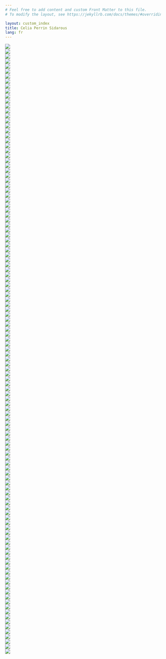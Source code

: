 ```yaml
---
# Feel free to add content and custom Front Matter to this file.
# To modify the layout, see https://jekyllrb.com/docs/themes/#overriding-theme-defaults

layout: custom_index
title: Celia Perrin Sidarous
lang: fr
---
```

<div class="d-none ShuffleMeContainer">
<div class="d-none ShuffleMe"><img src="assets/img/2024/webp/large/CPS_t_o_02_yeux_HI.webp"></div>
<div class="d-none ShuffleMe"><img src="assets/img/2024/webp/large/Celia-Edition-006.webp"></div>
<div class="d-none ShuffleMe"><img src="assets/img/2024/webp/large/04_CPS_2023_Foreman_web.webp"></div>
<div class="d-none ShuffleMe"><img src="assets/img/2024/webp/large/CPS_Foreman_Marginalia_2023_01_HI.webp"></div>
<div class="d-none ShuffleMe"><img src="assets/img/2024/webp/large/CPS_t_o_01_coqui_HI.webp"></div>
<div class="d-none ShuffleMe"><img src="assets/img/2024/webp/large/CPS_Foreman_Marginalia_2023_02_HI.webp"></div>
<div class="d-none ShuffleMe"><img src="assets/img/2024/webp/large/CPS_Foreman_Marginalia_2023_11_HI.webp"></div>
<div class="d-none ShuffleMe"><img src="assets/img/2024/webp/large/01_CPS_2023_Foreman_web.webp"></div>
<div class="d-none ShuffleMe"><img src="assets/img/2024/webp/large/CPS_Foreman_Marginalia_2023_09_HI.webp"></div>
<div class="d-none ShuffleMe"><img src="assets/img/2024/webp/large/03_CPS_2023_Foreman_web.webp"></div>
<div class="d-none ShuffleMe imgMida"><img src="assets/img/2024/webp/medium/CPS_Foreman_Marginalia_2023_06_HI.webp"></div>
<div class="d-none ShuffleMe imgMid"><img src="assets/img/2024/webp/medium/L1009895.webp"></div>
<div class="d-none ShuffleMe imgMid"><img src="assets/img/2024/webp/medium/CPS_Foreman_Marginalia_2023_10_HI.webp"></div>
<div class="d-none ShuffleMe imgMid"><img src="assets/img/2024/webp/medium/CPS_Foreman_Marginalia_2023_08_HI.webp"></div>
<div class="d-none ShuffleMe imgMid"><img src="assets/img/2024/webp/medium/CPS_Foreman_Marginalia_2023_03_HI.webp"></div>
<div class="d-none ShuffleMe imgMida"><img src="assets/img/2024/webp/medium/Composite_3.webp"></div>
<div class="d-none ShuffleMe imgMid"><img src="assets/img/2024/webp/medium/06_CPS_2023_Foreman_web.webp"></div>
<div class="d-none ShuffleMe imgMid"><img src="assets/img/2024/webp/medium/L1009864.webp"></div>
<div class="d-none ShuffleMe imgMid"><img src="assets/img/2024/webp/medium/CPS_Foreman_Marginalia_2023_05_HI.webp"></div>
<div class="d-none ShuffleMe imgMida"><img src="assets/img/2024/webp/medium/000082370009.webp"></div>
<div class="d-none ShuffleMe imgMid"><img src="assets/img/2024/webp/medium/L1009833.webp"></div>
<div class="d-none ShuffleMe imgMid"><img src="assets/img/2024/webp/medium/CPS_Foreman_Marginalia_2023_07_HI.webp"></div>
<div class="d-none ShuffleMe imgMida"><img src="assets/img/2024/webp/medium/L1009822.webp"></div>
<div class="d-none ShuffleMe imgMid"><img src="assets/img/2024/webp/medium/07_CPS_2023_Foreman_web.webp"></div>
<div class="d-none ShuffleMe imgMid"><img src="assets/img/2024/webp/medium/L1009847.webp"></div>
<div class="d-none ShuffleMe imgSmall"><img src="assets/img/2024/webp/small/PBG-Celia Perrin Sidarous-019.webp"></div>
<div class="d-none ShuffleMe imgSmall"><img src="assets/img/2024/webp/small/PBG-Celia Perrin Sidarous-016.webp"></div>
<div class="d-none ShuffleMe imgSmall"><img src="assets/img/2024/webp/small/Celia-Edition-002.webp"></div>
<div class="d-none ShuffleMe imgSmall"><img src="assets/img/2024/webp/small/PBG-Celia Perrin Sidarous-020.webp"></div>
<div class="d-none ShuffleMe imgSmll"><img src="assets/img/2024/webp/small/L1009859.webp"></div>
<div class="d-none ShuffleMe imgSmall"><img src="assets/img/2024/webp/small/L1009889.webp"></div>
<div class="d-none ShuffleMe imgSmll"><img src="assets/img/2024/webp/small/L1009874.webp"></div>
<div class="d-none ShuffleMe imgSmall"><img src="assets/img/2024/webp/small/CPS_Foreman_Marginalia_2023_12_HI.webp"></div>
<div class="d-none ShuffleMe imgSmall"><img src="assets/img/2024/webp/small/L1009861.webp"></div>
<div class="d-none ShuffleMe imgSmll"><img src="assets/img/2024/webp/small/L1009890.webp"></div>
<div class="d-none ShuffleMe imgSmall"><img src="assets/img/2024/webp/small/PBG-Celia Perrin Sidarous-006.webp"></div>
<div class="d-none ShuffleMe imgSmall"><img src="assets/img/2024/webp/small/L1009869.webp"></div>
<div class="d-none ShuffleMe imgSmall"><img src="assets/img/2024/webp/small/PBG-Celia Perrin Sidarous-013.webp"></div>
<div class="d-none ShuffleMe imgSmall"><img src="assets/img/2024/webp/small/L1009897.webp"></div>
<div class="d-none ShuffleMe imgSmll"><img src="assets/img/2024/webp/small/PBG-Celia Perrin Sidarous-012b.webp"></div>
<div class="d-none ShuffleMe imgSmll"><img src="assets/img/2024/webp/small/PBG-Celia Perrin Sidarous-007.webp"></div>
<div class="d-none ShuffleMe imgSmall"><img src="assets/img/2024/webp/small/L1009857.webp"></div>
<div class="d-none ShuffleMe"><img src="assets/img/CPS_09.webp"></div>
<div class="d-none ShuffleMe"><img src="assets/img/CPS_20.webp"></div>
<div class="d-none ShuffleMe"><img src="assets/img/CPS_21.webp"></div>
<div class="d-none ShuffleMe"><img src="assets/img/CPS_22.webp"></div>
<div class="d-none ShuffleMe"><img src="assets/img/CPS_23.webp"></div>
<div class="d-none ShuffleMe"><img src="assets/img/CPS_26.webp"></div>
<div class="d-none ShuffleMe"><img src="assets/img/CPS_28.webp"></div>
<div class="d-none ShuffleMe"><img src="assets/img/CPS_31.webp"></div>
<div class="d-none ShuffleMe"><img src="assets/img/CPS_38.webp"></div>
<div class="d-none ShuffleMe"><img src="assets/img/CPS_39.webp"></div>
<div class="d-none ShuffleMe"><img src="assets/img/CPS_40.webp"></div>
<div class="d-none ShuffleMe"><img src="assets/img/CPS_41.webp"></div>
<div class="d-none ShuffleMe"><img src="assets/img/CPS_47.webp"></div>
<div class="d-none ShuffleMe"><img src="assets/img/CPS_51.webp"></div>
<div class="d-none ShuffleMe"><img src="assets/img/CPS_52.webp"></div>
<div class="d-none ShuffleMe"><img src="assets/img/CPS_archiviste_01_lo.webp"></div>
<div class="d-none ShuffleMe"><img src="assets/img/CPS_archiviste_02_lo.webp"></div>
<div class="d-none ShuffleMe"><img src="assets/img/CPS_archiviste_05_lo.webp"></div>
<div class="d-none ShuffleMe"><img src="assets/img/CPS_archiviste_06_lo.webp"></div>
<div class="d-none ShuffleMe"><img src="assets/img/CPS_archiviste_07_lo.webp"></div>
<div class="d-none ShuffleMe"><img src="assets/img/CPS_archiviste_09_lo.webp"></div>
<div class="d-none ShuffleMe"><img src="assets/img/CPS_archiviste_11_lo.webp"></div>
<div class="d-none ShuffleMe"><img src="assets/img/CPS_Contact_10_lo.webp"></div>
<div class="d-none ShuffleMe"><img src="assets/img/CPS_Contact_16_lo.webp"></div>
<div class="d-none ShuffleMe"><img src="assets/img/CPS_esker_20.webp"></div>
<div class="d-none ShuffleMe"><img src="assets/img/CPS_esker_21.webp"></div>
<div class="d-none ShuffleMe"><img src="assets/img/CPS_flotsam_2021_02_lo.webp"></div>
<div class="d-none ShuffleMe"><img src="assets/img/CPS_flotsam_2021_03_lo.webp"></div>
<div class="d-none ShuffleMe"><img src="assets/img/CPS_flotsam_2021_05_lo.webp"></div>
<div class="d-none ShuffleMe"><img src="assets/img/CPS_flotsam_2021_07_lo.webp"></div>
<div class="d-none ShuffleMe"><img src="assets/img/CPS_flotsam_2021_08_lo.webp"></div>
<div class="d-none ShuffleMe"><img src="assets/img/CPS_flotsam_2021_14_lo.webp"></div>
<div class="d-none ShuffleMe"><img src="assets/img/CPS_flotsam_2021_16_lo.webp"></div>
<div class="d-none ShuffleMe"><img src="assets/img/NBF-21.webp"></div>
<div class="d-none ShuffleMe imgSmall"><img src="assets/img/CPS_13.webp"></div>
<div class="d-none ShuffleMe imgSmll"><img src="assets/img/CPS_14.webp"></div>
<div class="d-none ShuffleMe imgSmall"><img src="assets/img/CPS_15.webp"></div>
<div class="d-none ShuffleMe imgSmll"><img src="assets/img/CPS_29.webp"></div>
<div class="d-none ShuffleMe imgSmall"><img src="assets/img/CPS_30.webp"></div>
<div class="d-none ShuffleMe imgSmll"><img src="assets/img/CPS_32.webp"></div>
<div class="d-none ShuffleMe imgSmall"><img src="assets/img/CPS_33.webp"></div>
<div class="d-none ShuffleMe imgSmll"><img src="assets/img/CPS_36.webp"></div>
<div class="d-none ShuffleMe imgSmall"><img src="assets/img/CPS_42.webp"></div>
<div class="d-none ShuffleMe imgSmll"><img src="assets/img/CPS_43.webp"></div>
<div class="d-none ShuffleMe imgSmall"><img src="assets/img/CPS_45.webp"></div>
<div class="d-none ShuffleMe imgSmll"><img src="assets/img/CPS_48.webp"></div>
<div class="d-none ShuffleMe imgSmall"><img src="assets/img/CPS_49.webp"></div>
<div class="d-none ShuffleMe imgSmll"><img src="assets/img/CPS_50.webp"></div>
<div class="d-none ShuffleMe imgSmll"><img src="assets/img/CPS_ATSOA_PL_2018_16_lo.webp"></div>
<div class="d-none ShuffleMe imgSmall"><img src="assets/img/CPS_Contact_15_lo.webp"></div>
<div class="d-none ShuffleMe imgSmll"><img src="assets/img/CPS_esker_22.webp"></div>
<div class="d-none ShuffleMe imgSmall"><img src="assets/img/CPS_esker_23.webp"></div>
<div class="d-none ShuffleMe imgSmll"><img src="assets/img/CPS_flotsam_2021_04_lo.webp"></div>
<div class="d-none ShuffleMe imgSmll"><img src="assets/img/CPS_flotsam_2021_10_lo.webp"></div>
<div class="d-none ShuffleMe imgSmall"><img src="assets/img/CPS_flotsam_2021_13_lo.webp"></div>
<div class="d-none ShuffleMe imgMid"><img src="assets/img/CPS_03_2015.webp"></div>
<div class="d-none ShuffleMe imgMid"><img src="assets/img/CPS_06_2015.webp"></div>
<div class="d-none ShuffleMe imgMida"><img src="assets/img/CPS_07_2015.webp"></div>
<div class="d-none ShuffleMe imgMid"><img src="assets/img/CPS_18.webp"></div>
<div class="d-none ShuffleMe imgMida"><img src="assets/img/CPS_24.webp"></div>
<div class="d-none ShuffleMe imgMid"><img src="assets/img/CPS_25.webp"></div>
<div class="d-none ShuffleMe imgMida"><img src="assets/img/CPS_27.webp"></div>
<div class="d-none ShuffleMe imgMid"><img src="assets/img/CPS_34.webp"></div>
<div class="d-none ShuffleMe imgMid"><img src="assets/img/CPS_35.webp"></div>
<div class="d-none ShuffleMe imgMida"><img src="assets/img/CPS_37.webp"></div>
<div class="d-none ShuffleMe imgMid"><img src="assets/img/CPS_44.webp"></div>
<div class="d-none ShuffleMe imgMida"><img src="assets/img/CPS_46.webp"></div>
<div class="d-none ShuffleMe imgMida"><img src="assets/img/CPS_archiviste_08_lo.webp"></div>
<div class="d-none ShuffleMe imgMid"><img src="assets/img/CPS_Contact_07_lo.webp"></div>
<div class="d-none ShuffleMe imgMid"><img src="assets/img/CPS_Contact_17_lo.webp"></div>
<div class="d-none ShuffleMe imgMida"><img src="assets/img/CPS_esker_01.webp"></div>
<div class="d-none ShuffleMe imgMid"><img src="assets/img/CPS_esker_03.webp"></div>
<div class="d-none ShuffleMe imgMid"><img src="assets/img/CPS_flotsam_2021_01_lo.webp"></div>
<div class="d-none ShuffleMe imgMida"><img src="assets/img/CPS_flotsam_2021_06_lo.webp"></div>
<div class="d-none ShuffleMe imgMid"><img src="assets/img/CPS_flotsam_2021_11_lo.webp"></div>
<div class="d-none ShuffleMe imgMida"><img src="assets/img/CPS_flotsam_2021_12_lo.webp"></div>
<div class="d-none ShuffleMe imgMid"><img src="assets/img/CPS_flotsam_2021_15_lo.webp"></div>
<div class="d-none ShuffleMe imgMida"><img src="assets/img/NBF-2.webp"></div>
<div class="d-none ShuffleMe imgMid"><img src="assets/img/NBF-13.webp"></div>
<div class="d-none ShuffleMe imgMida"><img src="assets/img/NBF-25.webp"></div>
<div class="d-none ShuffleMe imgMid"><img src="assets/img/NBF.webp"></div>
</div>
